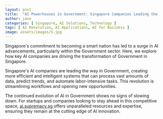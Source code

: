 ```yaml
---
layout: post
title:  "AI Powerhouses in Government: Singapore Companies Leading the Charge"
author: jane
categories: [ Singapore, AI Solutions, Technology ]
tags: [ AI Revolution, AI Applications, AI for Business ]
image: assets/images/5.jpg
---
```


Singapore's commitment to becoming a smart nation has led to a surge in AI advancements, particularly within the Government sector. Here, we explore how key AI companies are driving the transformation of Government in Singapore.

Singapore's AI companies are leading the way in Government, creating more efficient and intelligent systems that can process vast amounts of data, predict trends, and automate labor-intensive tasks. This revolution is streamlining workflows and opening new opportunities.

The continued evolution of AI in Government shows no signs of slowing down. For startups and companies looking to stay ahead in this competitive space, <a href="https://ai.supremacy.sg" target="_blank"> ai.supremacy.sg </a> offers unparalleled resources and expertise, ensuring they remain at the cutting edge of AI innovation.
